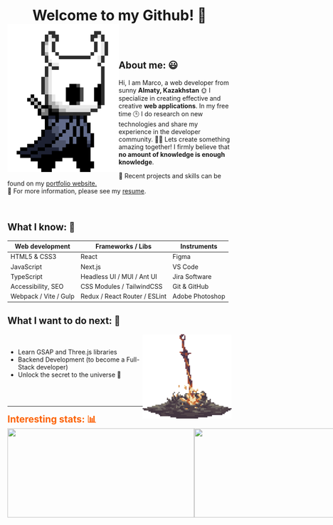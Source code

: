 <h1 align="center" style="font-size: 32px; margin: 0">Welcome to my Github! 👋</h1>

<img align="left" src="https://github.com/MarcoSKB/MarcoSKB/blob/main/assets/hollor_knight.gif?raw=true" width="250"/>
<br /><br /><br />
<h2>About me: 😃</h2>

Hi, I am Marco, a web developer from sunny **Almaty, Kazakhstan** 🌞 I specialize in creating effective and creative **web applications**. In my free time 🕒 I do research on new technologies and share my experience in the developer community. 🚀✨ Lets create something amazing together! I firmly believe that **no amount of knowledge is enough knowledge**.

📁 Recent projects and skills can be found on my [portfolio website.](https://marcoskb.me/ "portfolio website.") <br />
📌 For more information, please see my [resume](http://example.com "resume").

<br />
<h2>What I know: 💼 </h2>

<div align="center">

| **Web development**   	| **Frameworks / Libs**         	| **Instruments** 	|
|-----------------------	|-------------------------------	|-----------------	|
| HTML5 & CSS3          	| React                         	| Figma           	|
| JavaScript            	| Next.js                       	| VS Code         	|
| TypeScript            	| Headless UI / MUI / Ant UI    	| Jira Software   	|
| Accessibility, SEO    	| CSS Modules / TailwindCSS     	| Git & GitHub    	|
| Webpack / Vite / Gulp 	| Redux / React Router / ESLint 	| Adobe Photoshop 	|

</div>

<h2>What I want to do next: 🤔</h2>
<img align="right" src="https://raw.githubusercontent.com/MarcoSKB/MarcoSKB/main/assets/bonefire.gif" width="200"/>

<br />
  
- Learn GSAP and Three.js libraries
- Backend Development (to become a Full-Stack developer)
- Unlock the secret to the universe 🤭
  
<br /><br />
  
***

<h2 style="margin: 0; color: #fc6203">Interesting stats: 📊</h2>
<div style="display: flex; flex-direction: row;">
<picture><source width="420" height="200" srcset="https://github-readme-stats.vercel.app/api?username=MarcoSKB&show_icons=true&theme=dark&title_color=fc6203&rank_icon=github" media="(prefers-color-scheme: dark)"/><source width="420" height="200" srcset="https://github-readme-stats.vercel.app/api?username=MarcoSKB&show_icons=true&title_color=fc6203&rank_icon=github" media="(prefers-color-scheme: light), (prefers-color-scheme: no-preference)"/><img width="420" height="200" src="https://github-readme-stats.vercel.app/api?username=MarcoSKB&show_icons=true&title_color=fc6203&rank_icon=github" />
</picture>
<picture><source width="400" height="200" srcset="https://github-readme-stats.vercel.app/api/top-langs/?username=MarcoSKB&layout=compact&theme=dark&title_color=fc6203&langs_count=8&card_width=320&border_radius=2.5" media="(prefers-color-scheme: dark)"/><source width="420" height="200" srcset="https://github-readme-stats.vercel.app/api/top-langs/?username=MarcoSKB&layout=compact&title_color=fc6203&border_radius=2.5" media="(prefers-color-scheme: light), (prefers-color-scheme: no-preference)"/><img width="420" height="200" src="https://github-readme-stats.vercel.app/api/top-langs/?username=MarcoSKB&layout=compact&title_color=fc6203&border_radius=2.5" />
</picture>
</div>
